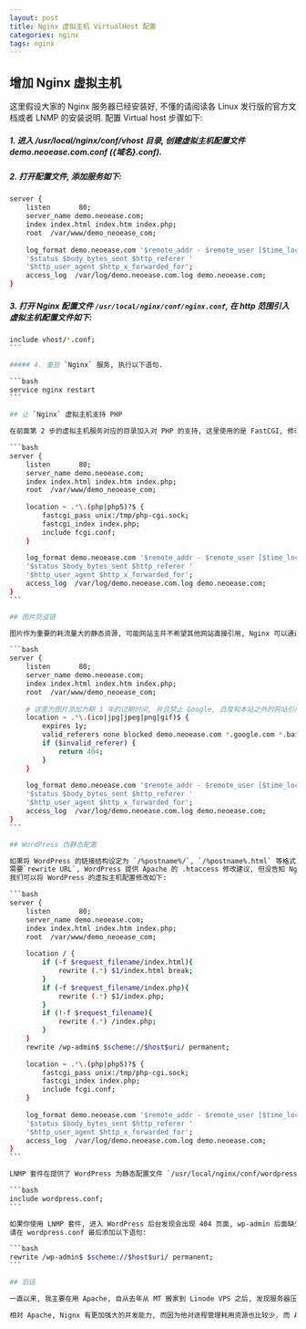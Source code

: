```yaml
---
layout: post
title: Nginx 虚拟主机 VirtualHost 配置
categories: nginx
tags: nginx
---
```


## 增加 Nginx 虚拟主机

这里假设大家的 Nginx 服务器已经安装好, 不懂的请阅读各 Linux 发行版的官方文档或者 LNMP 的安装说明. 配置 Virtual host 步骤如下:

<!-- more -->

##### 1. 进入 /usr/local/nginx/conf/vhost 目录, 创建虚拟主机配置文件 demo.neoease.com.conf ({域名}.conf).

##### 2. 打开配置文件, 添加服务如下:

```bash
server {
    listen       80;
    server_name demo.neoease.com;
    index index.html index.htm index.php;
    root  /var/www/demo_neoease_com;
 
    log_format demo.neoease.com '$remote_addr - $remote_user [$time_local] $request'
    '$status $body_bytes_sent $http_referer '
    '$http_user_agent $http_x_forwarded_for';
    access_log  /var/log/demo.neoease.com.log demo.neoease.com;
}
```
<!--more-->

##### 3. 打开 Nginx 配置文件 `/usr/local/nginx/conf/nginx.conf`, 在 http 范围引入虚拟主机配置文件如下:

````bash
include vhost/*.conf;
```

##### 4. 重启 `Nginx` 服务, 执行以下语句.

```bash
service nginx restart
```

## 让 `Nginx` 虚拟主机支持 PHP

在前面第 2 步的虚拟主机服务对应的目录加入对 PHP 的支持, 这里使用的是 FastCGI, 修改如下.

```bash
server {
    listen       80;
    server_name demo.neoease.com;
    index index.html index.htm index.php;
    root  /var/www/demo_neoease_com;
 
    location ~ .*\.(php|php5)?$ {
        fastcgi_pass unix:/tmp/php-cgi.sock;
        fastcgi_index index.php;
        include fcgi.conf;
    }
 
    log_format demo.neoease.com '$remote_addr - $remote_user [$time_local] $request'
    '$status $body_bytes_sent $http_referer '
    '$http_user_agent $http_x_forwarded_for';
    access_log  /var/log/demo.neoease.com.log demo.neoease.com;
}
```

## 图片防盗链

图片作为重要的耗流量大的静态资源, 可能网站主并不希望其他网站直接引用, Nginx 可以通过 referer 来防止外站盗链图片.

```bash
server {
    listen       80;
    server_name demo.neoease.com;
    index index.html index.htm index.php;
    root  /var/www/demo_neoease_com;
 
    # 这里为图片添加为期 1 年的过期时间, 并且禁止 Google, 百度和本站之外的网站引用图片
    location ~ .*\.(ico|jpg|jpeg|png|gif)$ {
        expires 1y;
        valid_referers none blocked demo.neoease.com *.google.com *.baidu.com;
        if ($invalid_referer) {
            return 404;
        }
    }
 
    log_format demo.neoease.com '$remote_addr - $remote_user [$time_local] $request'
    '$status $body_bytes_sent $http_referer '
    '$http_user_agent $http_x_forwarded_for';
    access_log  /var/log/demo.neoease.com.log demo.neoease.com;
}
```

## WordPress 伪静态配置

如果将 WordPress 的链接结构设定为 `/%postname%/`, `/%postname%.html` 等格式时, 
需要`rewrite URL`, WordPress 提供 Apache 的 .htaccess 修改建议, 但没告知 Nginx 该如何修改.
我们可以将 WordPress 的虚拟主机配置修改如下:

```bash
server {
    listen       80;
    server_name demo.neoease.com;
    index index.html index.htm index.php;
    root  /var/www/demo_neoease_com;
 
    location / {
        if (-f $request_filename/index.html){
            rewrite (.*) $1/index.html break;
        }
        if (-f $request_filename/index.php){
            rewrite (.*) $1/index.php;
        }
        if (!-f $request_filename){
            rewrite (.*) /index.php;
        }
    }
    rewrite /wp-admin$ $scheme://$host$uri/ permanent;
 
    location ~ .*\.(php|php5)?$ {
        fastcgi_pass unix:/tmp/php-cgi.sock;
        fastcgi_index index.php;
        include fcgi.conf;
    }
 
    log_format demo.neoease.com '$remote_addr - $remote_user [$time_local] $request'
    '$status $body_bytes_sent $http_referer '
    '$http_user_agent $http_x_forwarded_for';
    access_log  /var/log/demo.neoease.com.log demo.neoease.com;
}
```

LNMP 套件在提供了 WordPress 为静态配置文件 `/usr/local/nginx/conf/wordpress.conf`, 在虚拟主机配置的 server 范围引用如下即可.

```bash
include wordpress.conf;
```

如果你使用 LNMP 套件, 进入 WordPress 后台发现会出现 404 页面, wp-admin 后面缺少了斜杆 /, 
请在 wordpress.conf 最后添加以下语句:

```bash
rewrite /wp-admin$ $scheme://$host$uri/ permanent;
```

## 后话

一直以来, 我主要在用 Apache, 自从去年从 MT 搬家到 Linode VPS 之后, 发现服务器压力很大, 每隔几天就要宕机一次, 在胡戈戈的协助下转成了 Nginx, 大半年了一直很稳定.

相对 Apache, Nignx 有更加强大的并发能力, 而因为他对进程管理耗用资源也比较少. 而 Apache 比 Nginx 有更多更成熟的可用模块, bug 也比较少. 卖主机的 IDC 选择 Nignx, 因为高并发允许他们创建更多虚拟主机空间更来钱; 淘宝也因此改造 Nignx (Tengine) 作为 CDN 服务器, 可承受更大压力.
